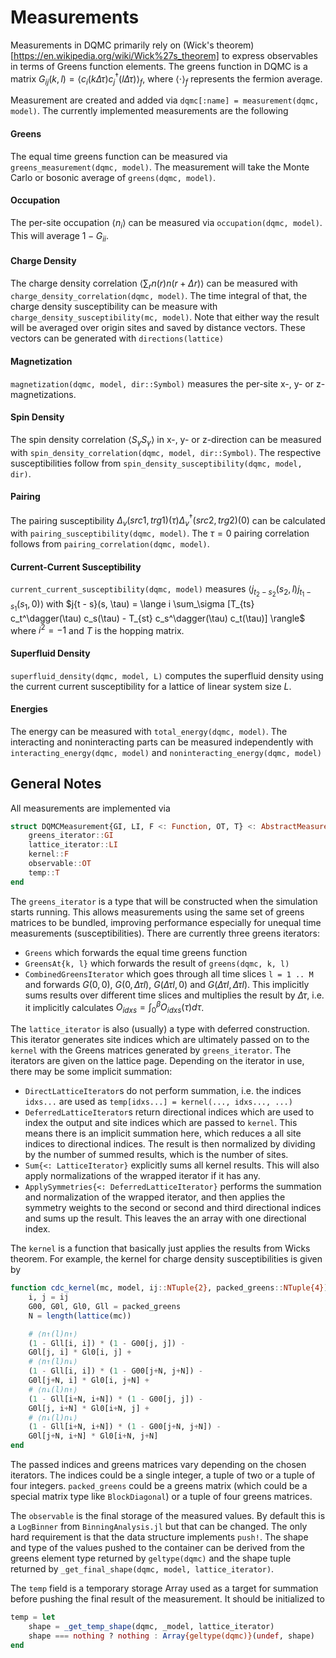 # Measurements

Measurements in DQMC primarily rely on (Wick's theorem)[https://en.wikipedia.org/wiki/Wick%27s_theorem] to express observables in terms of Greens function elements. The greens function in DQMC is a matrix $G_{ij}(k, l) = \langle c_i(k \Delta\tau) c_j^\dagger(l \Delta\tau)\rangle_f$, where $\langle\cdot\rangle_f$ represents the fermion average. 

Measurement are created and added via `dqmc[:name] = measurement(dqmc, model)`. The currently implemented measurements are the following



#### Greens

The equal time greens function can be measured via `greens_measurement(dqmc, model)`. The measurement will take the Monte Carlo or bosonic average of `greens(dqmc, model)`.

#### Occupation

The per-site occupation $\langle n_i \rangle$ can be measured via `occupation(dqmc, model)`. This will average $1 - G_{ii}$.

#### Charge Density

The charge density correlation $\langle \sum_r n(r) n(r+\Delta r) \rangle$ can be measured with `charge_density_correlation(dqmc, model)`. The time integral of that, the charge density susceptibility can be measure with `charge_density_susceptibility(mc, model)`. 
Note that either way the result will be averaged over origin sites and saved by distance vectors. These vectors can be generated with `directions(lattice)`

#### Magnetization

`magnetization(dqmc, model, dir::Symbol)` measures the per-site x-, y- or z-magnetizations.

#### Spin Density

The spin density correlation $\langle S_\gamma S_\gamma \rangle$ in x-, y- or z-direction can be measured with `spin_density_correlation(dqmc, model, dir::Symbol)`. The respective susceptibilities follow from `spin_density_susceptibility(dqmc, model, dir)`.

#### Pairing

The pairing susceptibility $\Delta_v(src1, trg1)(\tau) \Delta_v^\dagger(src2, trg2)(0)$ can be calculated with `pairing_susceptibility(dqmc, model)`. The $\tau = 0$ pairing correlation follows from `pairing_correlation(dqmc, model)`.

#### Current-Current Susceptibility

`current_current_susceptibility(dqmc, model)` measures $\langle j_{t_2 - s_2}(s_2, l) j_{t_1 - s_1}(s_1, 0)\rangle$ with $j{t - s}(s, \tau) = \lange i \sum_\sigma [T_{ts} c_t^\dagger(\tau) c_s(\tau) - T_{st} c_s^\dagger(\tau) c_t(\tau)] \rangle$ where $i^2 = -1$ and $T$ is the hopping matrix.

#### Superfluid Density

`superfluid_density(dqmc, model, L)` computes the superfluid density using the current current susceptibility for a lattice of linear system size $L$.

#### Energies

The energy can be measured with `total_energy(dqmc, model)`. The interacting and noninteracting parts can be measured independently with `interacting_energy(dqmc, model)` and `noninteracting_energy(dqmc, model)`



## General Notes

All measurements are implemented via

```julia
struct DQMCMeasurement{GI, LI, F <: Function, OT, T} <: AbstractMeasurement
    greens_iterator::GI
    lattice_iterator::LI
    kernel::F
    observable::OT
    temp::T
end
```

The `greens_iterator` is a type that will be constructed when the simulation starts running. This allows measurements using the same set of greens matrices to be bundled, improving performance especially for unequal time measurements (susceptibilities). There are currently three greens iterators:

* `Greens` which forwards the equal time greens function
* `GreensAt{k, l}` which forwards the result of `greens(dqmc, k, l)`
* `CombinedGreensIterator` which goes through all time slices `l = 1 .. M` and forwards $G(0, 0)$, $G(0, \Delta\tau l)$, $G(\Delta\tau l, 0)$ and $G(\Delta\tau l, \Delta\tau l)$. This implicitly sums results over different time slices and multiplies the result by $\Delta\tau$, i.e. it implicitly calculates $O_{idxs} = \int_0^\beta O_{idxs}(\tau) d\tau$.

The `lattice_iterator` is also (usually) a type with deferred construction. This iterator generates site indices which are ultimately passed on to the `kernel` with the Greens matrices generated by `greens_iterator`. The iterators are given on the lattice page. Depending on the iterator in use, there may be some implicit summation:

* `DirectLatticeIterator`s do not perform summation, i.e. the indices `idxs...` are used as `temp[idxs...] = kernel(..., idxs..., ...)`
* `DeferredLatticeIterator`s return directional indices which are used to index the output and site indices which are passed to `kernel`. This means there is an implicit summation here, which reduces a all site indices to directional indices. The result is then normalized by dividing by the number of summed results, which is the number of sites.
* `Sum{<: LatticeIterator}` explicitly sums all kernel results. This will also apply normalizations of the wrapped iterator if it has any.
* `ApplySymmetries{<: DeferredLatticeIterator}` performs the summation and normalization of the wrapped iterator, and then applies the symmetry weights to the second or second and third directional indices and sums up the result. This leaves the an array with one directional index.

The `kernel` is a function that basically just applies the results from Wicks theorem. For example, the kernel for charge density susceptibilities is given by

```julia
function cdc_kernel(mc, model, ij::NTuple{2}, packed_greens::NTuple{4})
    i, j = ij
	G00, G0l, Gl0, Gll = packed_greens
    N = length(lattice(mc))

    # ⟨n↑(l)n↑⟩
    (1 - Gll[i, i]) * (1 - G00[j, j]) -
    G0l[j, i] * Gl0[i, j] +
    # ⟨n↑(l)n↓⟩
    (1 - Gll[i, i]) * (1 - G00[j+N, j+N]) -
    G0l[j+N, i] * Gl0[i, j+N] +
    # ⟨n↓(l)n↑⟩
    (1 - Gll[i+N, i+N]) * (1 - G00[j, j]) -
    G0l[j, i+N] * Gl0[i+N, j] +
    # ⟨n↓(l)n↓⟩
    (1 - Gll[i+N, i+N]) * (1 - G00[j+N, j+N]) -
    G0l[j+N, i+N] * Gl0[i+N, j+N]
end
```

The passed indices and greens matrices vary depending on the chosen iterators. The indices could be a single integer, a tuple of two or a tuple of four integers. `packed_greens` could be a greens matrix (which could be a special matrix type like `BlockDiagonal`) or a tuple of four greens matrices.

The `observable` is the final storage of the measured values. By default this is a `LogBinner` from `BinningAnalysis.jl` but that can be changed. The only hard requirement is that the data structure implements `push!`. The shape and type of the values pushed to the container can be derived from the greens element type returned by `geltype(dqmc)` and the shape tuple returned by `_get_final_shape(dqmc, model, lattice_iterator)`.

The `temp` field is a temporary storage Array used as a target for summation before pushing the final result of the measurement. It should be initialized to 

```julia
temp = let
    shape = _get_temp_shape(dqmc, _model, lattice_iterator)
    shape === nothing ? nothing : Array{geltype(dqmc)}(undef, shape)
end
```